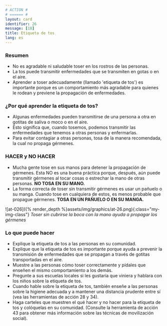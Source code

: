 ```yaml
---
# ACTION #
# ====== #
layout: card
identifier: 26
message: [18]
title: Etiqueta de tos
lang: es
---
```


### Resumen

- No es agradable ni saludable toser en los rostros de las personas.
- La tos puede transmitir enfermedades que se transmiten en gotas o en el aire.
- Aprender a toser adecuadamente (llamado 'etiqueta de tos') es importante porque es un comportamiento más agradable para quienes le rodean y previene la propagación de enfermedades.

### ¿Por qué aprender la etiqueta de tos?
- Algunas enfermedades pueden transmitirse de una persona a otra en gotitas de saliva o moco o en el aire.
- Esto significa que, cuando tosemos, podemos transmitir las enfermedades que tenemos a otras personas y enfermarlas.
- Para evitar contagiar a otras personas, tosa de la manera recomendada, la cual no propaga gérmenes.

### HACER y NO HACER
- Mucha gente tose en sus manos para detener la propagación de gérmenes. Esta NO es una buena práctica porque, después, aún puede transmitir gérmenes al tocar cosas o estrechar la mano de otras personas. **NO TOSA EN SU MANO.**
- La forma correcta de toser sin transmitir gérmenes es usar un pañuelo o su manga. Cuando tose en cualquiera de estos, es menos probable que propague gérmenes. **TOSA EN UN PAÑUELO O EN SU MANGA.**

![at-026]({% render_depth %}assets/img/graphics/at-26.png){:class="my-img-class"}
*Toser sin cubrirse la boca con la mano ayuda a propagar los gérmenes*

### Lo que puede hacer
- Explique la etiqueta de tos a las personas en su comunidad.
- Explique que la etiqueta de tos es importante porque ayuda a prevenir la transmisión de enfermedades que se propagan a través de gotitas transportadas en el aire.
- Muestre a las personas cómo toser correctamente y pídales que enseñen el mismo comportamiento a los demás.
- Pregunte a sus escuelas locales si les gustaría que viniera y hablara con los niños sobre la etiqueta de tos.
- Cuando hable sobre la etiqueta de tos, también enseñe a las personas sobre la higiene adecuada y a mantener una distancia prudente entre sí (vea las herramientas de acción 28<a class="crosslink" href="{% render_depth %}{% render_link action|28 %}"><i class="fas fa-external-link-alt" aria-hidden="true"></i></a> y 34<a class="crosslink" href="{% render_depth %}{% render_link action|34 %}"><i class="fas fa-external-link-alt" aria-hidden="true"></i></a>).
- Haga carteles que muestren el qué hacer y no hacer para la etiqueta de tos y colóquelas en su comunidad. (Consulte la herramienta de acción 43<a class="crosslink" href="{% render_depth %}{% render_link action|43 %}"><i class="fas fa-external-link-alt" aria-hidden="true"></i></a> para obtener más información sobre las técnicas de movilización social).
